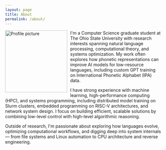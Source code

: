 ```yaml
---
layout: page
title: About
permalink: /about/
---
```


<img src="/assets/images/profile.jpg" alt="Profile picture" style="float: left; margin: 0 10px 10px 0; width:200px;">

I'm a Computer Science graduate student at The Ohio State University with research interests spanning natural language processing, computational theory, and systems optimization. My work often explores how phonetic representations can improve AI models for low-resource languages, including custom GPT training on International Phonetic Alphabet (IPA) data.

I have strong experience with machine learning, high-performance computing (HPC), and systems programming, including distributed model training on Slurm clusters, embedded programming on RISC-V architectures, and network system design. I focus on building efficient, scalable solutions by combining low-level control with high-level algorithmic reasoning.

Outside of research, I'm passionate about exploring how languages evolve, optimizing computational workflows, and digging deep into system internals — from file systems and Linux automation to CPU architecture and reverse engineering.
